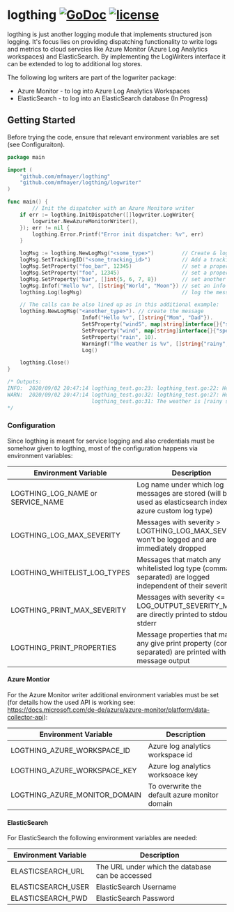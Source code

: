 # logthing [![GoDoc](https://godoc.org/github.com/mfmayer/logthing?status.svg)](https://godoc.org/github.com/mfmayer/logthing) [![license](http://img.shields.io/badge/license-MIT-green.svg?style=flat)](https://raw.githubusercontent.com/mfmayer/logthing/master/LICENSE)

logthing is just another logging module that implements structured json logging. It's focus lies on providing dispatching functionality to write logs and metrics to cloud servcies like Azure Monitor (Azure Log Analytics workspaces) and ElasticSearch. By implementing the LogWriters interface it can be extended to log to additional log stores.

The following log writers are part of the logwriter package:

* Azure Monitor - to log into Azure Log Analytics Workspaces
* ElasticSearch - to log into an ElasticSearch database (In Progress)

## Getting Started

Before trying the code, ensure that relevant environment variables are set (see Configuraiton).

```go
package main

import (
	"github.com/mfmayer/logthing"
	"github.com/mfmayer/logthing/logwriter"
)

func main() {
		// Init the dispatcher with an Azure Monitoro writer
	if err := logthing.InitDispatcher([]logwriter.LogWriter{
		logwriter.NewAzureMonitorWriter(),
	}); err != nil {
		logthing.Error.Printf("Error init dispatcher: %v", err)
	}

	logMsg := logthing.NewLogMsg("<some_type>")         // Create & log a message with a trackingID, a foo & bar property and a info message
	logMsg.SetTrackingID("<some_tracking_id>")          // Add a tracking id
	logMsg.SetProperty("foo_bar", 12345)                // set a property
	logMsg.SetProperty("foo", 12345)                    // set a property
	logMsg.SetProperty("bar", []int{5, 6, 7, 8})        // set another property
	logMsg.Infof("Hello %v", []string{"World", "Moon"}) // set an info message
	logthing.Log(logMsg)                                // log the message

	// The calls can be also lined up as in this additional example:
	logthing.NewLogMsg("<another_type>"). // create the message
						Infof("Hello %v", []string{"Mom", "Dad"}).                                      // add an info message
						SetSProperty("windS", map[string]interface{}{"speed": 10, "directions": 25.5}). // add a wind property (stringified)
						SetProperty("wind", map[string]interface{}{"speed": 10, "directions": 25.5}).   // add the same wind property (non-stringified)
						SetProperty("rain", 10).                                                        // add arain property
						Warningf("The weather is %v", []string{"rainy", "stormy"}).                     // and add a warning message (the severity level is automatically adjusted to the lowest level)
						Log()                                                                           // log the message

	logthing.Close()
}

/* Outputs:
INFO:  2020/09/02 20:47:14 logthing_test.go:23: logthing_test.go:22: Hello [World Moon] ([foo:12345 trackingID:<some_tracking_id>])
WARN:  2020/09/02 20:47:14 logthing_test.go:32: logthing_test.go:27: Hello [Mom Dad]
                           logthing_test.go:31: The weather is [rainy stormy]
*/
```

### Configuration

Since logthing is meant for service logging and also credentials must be somehow given to logthing, most of the configuration happens via environment variables:

| Environment Variable              | Description                                                                                                 |
| --------------------------------- | ----------------------------------------------------------------------------------------------------------- |
| LOGTHING_LOG_NAME or SERVICE_NAME | Log name under which log messages are stored (will be used as elasticsearch index or azure custom log type) |
| LOGTHING_LOG_MAX_SEVERITY         | Messages with severity > LOGTHING_LOG_MAX_SEVERITY won't be logged and are immediately dropped              |
| LOGTHING_WHITELIST_LOG_TYPES      | Messages that match any whitelisted log type (comma separated) are logged independent of their severity     |
| LOGTHING_PRINT_MAX_SEVERITY       | Messages with severity <= LOG_OUTPUT_SEVERITY_MAX are directly printed to stdout / stderr                   |
| LOGTHING_PRINT_PROPERTIES         | Message properties that match any give print property (comma separated) are printed with the message output |

#### Azure Montior

For the Azure Monitor writer additional environment variables must be set (for details how the used API is working see: https://docs.microsoft.com/de-de/azure/azure-monitor/platform/data-collector-api):

| Environment Variable          | Description                                   |
| ----------------------------- | --------------------------------------------- |
| LOGTHING_AZURE_WORKSPACE_ID   | Azure log analytics workspace id              |
| LOGTHING_AZURE_WORKSPACE_KEY  | Azure log analytics worksoace key             |
| LOGTHING_AZURE_MONITOR_DOMAIN | To overwrite the default azure monitor domain |

#### ElasticSearch

For ElasticSearch the following environment variables are needed:

| Environment Variable | Description                                      |
| -------------------- | ------------------------------------------------ |
| ELASTICSEARCH_URL    | The URL under which the database can be accessed |
| ELASTICSEARCH_USER   | ElasticSearch Username                           |
| ELASTICSEARCH_PWD    | ElasticSearch Password                           |


